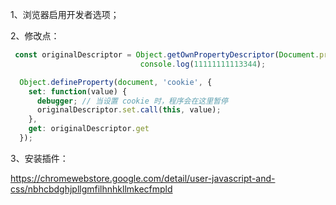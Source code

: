 1、浏览器启用开发者选项；

2、修改点：

```javascript
 const originalDescriptor = Object.getOwnPropertyDescriptor(Document.prototype, 'cookie') || Object.getOwnPropertyDescriptor(HTMLDocument.prototype, 'cookie');
                             console.log(11111111113344);

  Object.defineProperty(document, 'cookie', {
    set: function(value) {
      debugger; // 当设置 cookie 时，程序会在这里暂停
      originalDescriptor.set.call(this, value);
    },
    get: originalDescriptor.get
  });
```

3、安装插件：

https://chromewebstore.google.com/detail/user-javascript-and-css/nbhcbdghjpllgmfilhnhkllmkecfmpld

